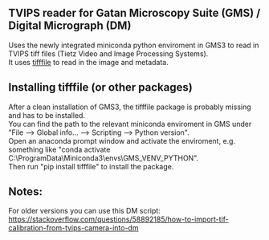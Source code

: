 ## TVIPS reader for Gatan Microscopy Suite (GMS) / Digital Micrograph (DM)

Uses the newly integrated miniconda python enviroment in GMS3 to read in TVIPS tiff files (Tietz Video and Image Processing Systems).  
It uses [tifffile](https://pypi.org/project/tifffile/) to read in the image and metadata.

## Installing tifffile (or other packages)
After a clean installation of GMS3, the tifffile package is probably missing and has to be installed.  
You can find the path to the relevant miniconda enviroment in GMS under "File --> Global info... --> Scripting --> Python version".  
Open an anaconda prompt window and activate the enviroment, e.g. something like "conda activate C:\ProgramData\Miniconda3\envs\GMS_VENV_PYTHON".  
Then run "pip install tifffile" to install the package.  

## Notes:
For older versions you can use this DM script: https://stackoverflow.com/questions/58892185/how-to-import-tif-calibration-from-tvips-camera-into-dm  





